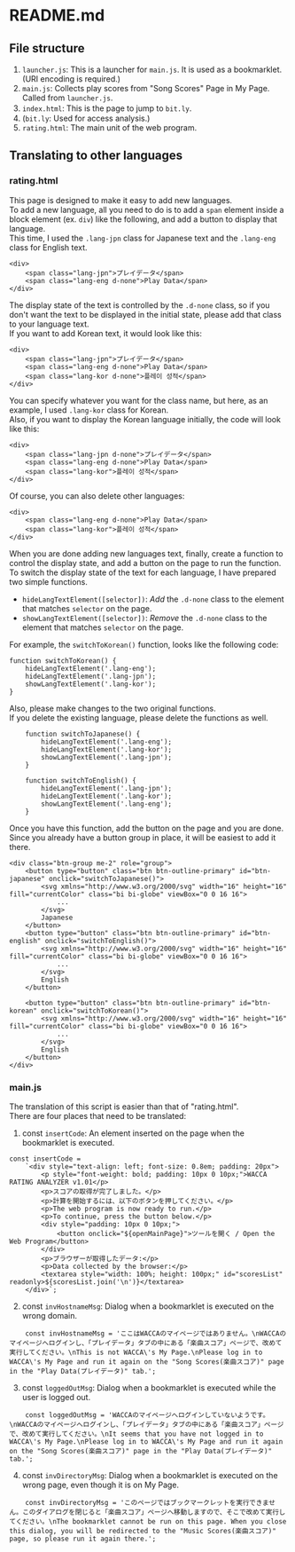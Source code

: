 # README.md
## File structure
1. `launcher.js`: This is a launcher for `main.js`. It is used as a bookmarklet. (URI encoding is required.)
2. `main.js`: Collects play scores from "Song Scores" Page in My Page. Called from `launcher.js`.
3. `index.html`: This is the page to jump to `bit.ly`.　
4. (`bit.ly`: Used for access analysis.)
5. `rating.html`: The main unit of the web program.

## Translating to other languages
### rating.html
This page is designed to make it easy to add new languages.  
To add a new language, all you need to do is to add a `span` element inside a block element (ex. `div`) like the following, and add a button to display that language.  
This time, I used the `.lang-jpn` class for Japanese text and the `.lang-eng` class for English text.  

    <div>
        <span class="lang-jpn">プレイデータ</span>
        <span class="lang-eng d-none">Play Data</span>
    </div>
    
The display state of the text is controlled by the `.d-none` class, so if you don't want the text to be displayed in the initial state, please add that class to your language text.  
If you want to add Korean text, it would look like this:

    <div>
        <span class="lang-jpn">プレイデータ</span>
        <span class="lang-eng d-none">Play Data</span>
        <span class="lang-kor d-none">플레이 성적</span>
    </div>
    
You can specify whatever you want for the class name, but here, as an example, I used `.lang-kor` class for Korean.  
Also, if you want to display the Korean language initially, the code will look like this:  

    <div>
        <span class="lang-jpn d-none">プレイデータ</span>
        <span class="lang-eng d-none">Play Data</span>
        <span class="lang-kor">플레이 성적</span>
    </div>
    
Of course, you can also delete other languages:  

    <div>
        <span class="lang-eng d-none">Play Data</span>
        <span class="lang-kor">플레이 성적</span>
    </div>
    
When you are done adding new languages text, finally, create a function to control the display state, and add a button on the page to run the function.  
To switch the display state of the text for each language, I have prepared two simple functions.  
- `hideLangTextElement([selector])`: *Add* the `.d-none` class to the element that matches `selector` on the page.
- `showLangTextElement([selector])`: *Remove* the `.d-none` class to the element that matches `selector` on the page.

For example, the `switchToKorean()` function, looks like the following code:  

    function switchToKorean() {
        hideLangTextElement('.lang-eng');
        hideLangTextElement('.lang-jpn');
        showLangTextElement('.lang-kor');
    }

Also, please make changes to the two original functions.  
If you delete the existing language, please delete the functions as well.  
 
```
    function switchToJapanese() {
        hideLangTextElement('.lang-eng');
        hideLangTextElement('.lang-kor');
        showLangTextElement('.lang-jpn');
    }

    function switchToEnglish() {
        hideLangTextElement('.lang-jpn');
        hideLangTextElement('.lang-kor');
        showLangTextElement('.lang-eng');
    }
```

Once you have this function, add the button on the page and you are done.  
Since you already have a button group in place, it will be easiest to add it there.  
    
    <div class="btn-group me-2" role="group">
        <button type="button" class="btn btn-outline-primary" id="btn-japanese" onclick="switchToJapanese()">
            <svg xmlns="http://www.w3.org/2000/svg" width="16" height="16" fill="currentColor" class="bi bi-globe" viewBox="0 0 16 16">
                ...
            </svg>
            Japanese
        </button>
        <button type="button" class="btn btn-outline-primary" id="btn-english" onclick="switchToEnglish()">
            <svg xmlns="http://www.w3.org/2000/svg" width="16" height="16" fill="currentColor" class="bi bi-globe" viewBox="0 0 16 16">
                ...
            </svg>
            English
        </button>
        
        <button type="button" class="btn btn-outline-primary" id="btn-korean" onclick="switchToKorean()">
            <svg xmlns="http://www.w3.org/2000/svg" width="16" height="16" fill="currentColor" class="bi bi-globe" viewBox="0 0 16 16">
                ...
            </svg>
            English
        </button>
    </div>

### main.js
The translation of this script is easier than that of "rating.html".  
There are four places that need to be translated:  

1. const `insertCode`: An element inserted on the page when the bookmarklet is executed.
```
const insertCode = 
    `<div style="text-align: left; font-size: 0.8em; padding: 20px">
        <p style="font-weight: bold; padding: 10px 0 10px;">WACCA RATING ANALYZER v1.01</p>
        <p>スコアの取得が完了しました。</p>
        <p>計算を開始するには、以下のボタンを押してください。</p>
        <p>The web program is now ready to run.</p>
        <p>To continue, press the button below.</p>
        <div style="padding: 10px 0 10px;">
            <button onclick="${openMainPage}">ツールを開く / Open the Web Program</button>
        </div>
        <p>ブラウザーが取得したデータ:</p>
        <p>Data collected by the browser:</p>
        <textarea style="width: 100%; height: 100px;" id="scoresList" readonly>${scoresList.join('\n')}</textarea>
    </div>`;
```
    
2. const `invHostnameMsg`: Dialog when a bookmarklet is executed on the wrong domain.
```
    const invHostnameMsg = 'ここはWACCAのマイページではありません。\nWACCAのマイページへログインし、「プレイデータ」タブの中にある「楽曲スコア」ページで、改めて実行してください。\nThis is not WACCA\'s My Page.\nPlease log in to WACCA\'s My Page and run it again on the "Song Scores(楽曲スコア)" page in the "Play Data(プレイデータ)" tab.';
```

3. const `loggedOutMsg`: Dialog when a bookmarklet is executed while the user is logged out.
```
    const loggedOutMsg = 'WACCAのマイページへログインしていないようです。\nWACCAのマイページへログインし、「プレイデータ」タブの中にある「楽曲スコア」ページで、改めて実行してください。\nIt seems that you have not logged in to WACCA\'s My Page.\nPlease log in to WACCA\'s My Page and run it again on the "Song Scores(楽曲スコア)" page in the "Play Data(プレイデータ)" tab.';
```

4. const `invDirectoryMsg`: Dialog when a bookmarklet is executed on the wrong page, even though it is on My Page.
```
    const invDirectoryMsg = 'このページではブックマークレットを実行できません。このダイアログを閉じると「楽曲スコア」ページへ移動しますので、そこで改めて実行してください。\nThe bookmarklet cannot be run on this page. When you close this dialog, you will be redirected to the "Music Scores(楽曲スコア)" page, so please run it again there.';
```

